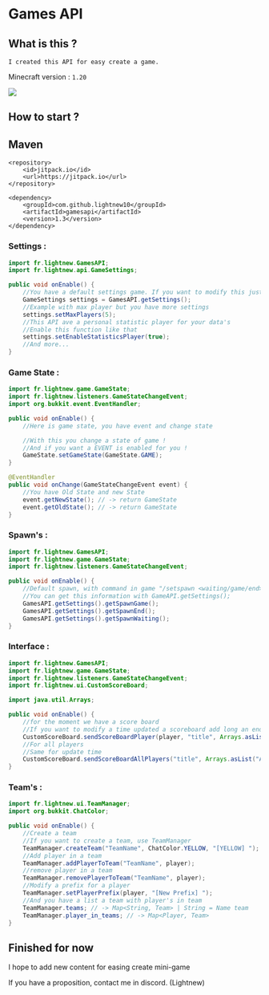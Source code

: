 # Games API

## What is this ? 
`I created this API for easy create a game.`

Minecraft version : `1.20`

[![](https://jitpack.io/v/lightnew10/gamesapi.svg)](https://jitpack.io/#lightnew10/gamesapi)

## How to start ?

## Maven

```
<repository>
    <id>jitpack.io</id>
    <url>https://jitpack.io</url>
</repository>

<dependency>
    <groupId>com.github.lightnew10</groupId>
    <artifactId>gamesapi</artifactId>
    <version>1.3</version>
</dependency>
```
### Settings :

```java
import fr.lightnew.GamesAPI;
import fr.lightnew.api.GameSettings;

public void onEnable() {
    //You have a default settings game. If you want to modify this just use 
    GameSettings settings = GamesAPI.getSettings();
    //Example with max player but you have more settings
    settings.setMaxPlayers(5);    
    //This API ave a personal statistic player for your data's
    //Enable this function like that
    settings.setEnableStatisticsPlayer(true);
    //And more...
}
```

### Game State :

```java
import fr.lightnew.game.GameState;
import fr.lightnew.listeners.GameStateChangeEvent;
import org.bukkit.event.EventHandler;

public void onEnable() {
    //Here is game state, you have event and change state

    //With this you change a state of game ! 
    //And if you want a EVENT is enabled for you !
    GameState.setGameState(GameState.GAME);
}

@EventHandler
public void onChange(GameStateChangeEvent event) {
    //You have Old State and new State
    event.getNewState(); // -> return GameState
    event.getOldState(); // -> return GameState
}
```

### Spawn's :

```java
import fr.lightnew.GamesAPI;
import fr.lightnew.game.GameState;
import fr.lightnew.listeners.GameStateChangeEvent;

public void onEnable() {
    //Default spawn, with command in game "/setspawn <waiting/game/end>
    //You can get this information with GameAPI.getSettings();
    GamesAPI.getSettings().getSpawnGame();
    GamesAPI.getSettings().getSpawnEnd();
    GamesAPI.getSettings().getSpawnWaiting();
}
```

### Interface :

```java
import fr.lightnew.GamesAPI;
import fr.lightnew.game.GameState;
import fr.lightnew.listeners.GameStateChangeEvent;
import fr.lightnew.ui.CustomScoreBoard;

import java.util.Arrays;

public void onEnable() {
    //for the moment we have a score board
    //If you want to modify a time updated a scoreboard add long an end to this method
    CustomScoreBoard.sendScoreBoardPlayer(player, "title", Arrays.asList("A ligne", "second ligne", "..."));
    //For all players
    //Same for update time
    CustomScoreBoard.sendScoreBoardAllPlayers("title", Arrays.asList("A ligne", "second ligne"));
}
```

### Team's :

```java
import fr.lightnew.ui.TeamManager;
import org.bukkit.ChatColor;

public void onEnable() {
    //Create a team
    //If you want to create a team, use TeamManager
    TeamManager.createTeam("TeamName", ChatColor.YELLOW, "[YELLOW] ");
    //Add player in a team
    TeamManager.addPlayerToTeam("TeamName", player);
    //remove player in a team
    TeamManager.removePlayerToTeam("TeamName", player);
    //Modify a prefix for a player
    TeamManager.setPlayerPrefix(player, "[New Prefix] ");
    //And you have a list a team with player's in team
    TeamManager.teams; // -> Map<String, Team> | String = Name team
    TeamManager.player_in_teams; // -> Map<Player, Team>
}
```

## Finished for now
I hope to add new content for easing create mini-game

If you have a proposition, contact me in discord. (Lightnew)
